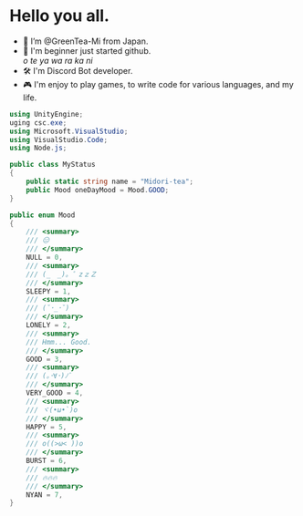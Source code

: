 # Hello you all.
- 👋 I’m @GreenTea-Mi from Japan.
- 🔰 I'm beginner just started github.<br>
    _o te ya wa ra ka ni_
- 🛠 I'm Discord Bot developer.
- 🎮 I'm enjoy to play games, to write code for various languages, and my life.

```cs
using UnityEngine;
uging csc.exe;
using Microsoft.VisualStudio;
using VisualStudio.Code;
using Node.js;

public class MyStatus
{
	public static string name = "Midori-tea";
	public Mood oneDayMood = Mood.GOOD;
}

public enum Mood
{
	/// <summary>
	/// 😑
	/// </summary>
	NULL = 0,
	/// <summary>
	/// (_　_)。゜zｚＺ
	/// </summary>
	SLEEPY = 1,
	/// <summary>
	/// (˘･_･˘)
	/// </summary> 
	LONELY = 2,
	/// <summary>
	/// Hmm... Good.
	/// </summary>
	GOOD = 3,
	/// <summary>
	/// (｡･∀･)ﾉﾞ
	/// </summary>
	VERY_GOOD = 4,
	/// <summary>
	/// ヾ(•ω•`)o
	/// </summary>
	HAPPY = 5,
	/// <summary>
	/// o((>ω< ))o
	/// </summary>
	BURST = 6,
	/// <summary>
	/// 🔥🔥🔥
	/// </summary>
	NYAN = 7,
}
```
